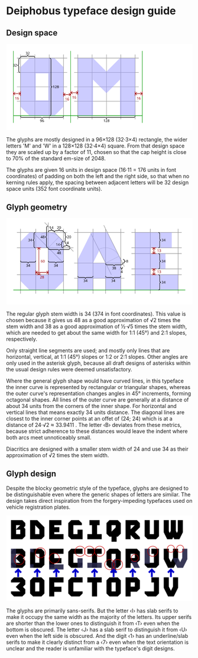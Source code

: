 # Deiphobus typeface design guide


## Design space

![Design space](./graphics/design_space.svg)

The glyphs are mostly designed in a 96×128 (32·3×4) rectangle, the wider letters 'M' and 'W' in a 128×128 (32·4×4) square. From that design space they are scaled up by a factor of 11, chosen so that the cap height is close to 70% of the standard em-size of 2048.

The glyphs are given 16 units in design space (16·11 = 176 units in font coordinates) of padding on both the left and the right side, so that when no kerning rules apply, the spacing between adjacent letters will be 32 design space units (352 font coordinate units).


## Glyph geometry

![Glyph geometry](./graphics/glyph_geometry.svg)

The regular glyph stem width is 34 (374 in font coordinates). This value is chosen because it gives us 48 as a good approximation of √2 times the stem width and 38 as a good approximation of ½·√5 times the stem width, which are needed to get about the same width for 1:1 (45°) and 2:1 slopes, respectively.

Only straight line segments are used; and mostly only lines that are horizontal, vertical, at 1:1 (45°) slopes or 1:2 or 2:1 slopes. Other angles are only used in the asterisk glyph, because all draft designs of asterisks within the usual design rules were deemed unsatisfactory.

Where the general glyph shape would have curved lines, in this typeface the inner curve is represented by rectangular or triangular shapes, whereas the outer curve's representation changes angles in 45° increments, forming octagonal shapes. All lines of the outer curve are generally at a distance of about 34 units from the corners of the inner shape. For horizontal and vertical lines that means exactly 34 units distance. The diagonal lines are closest to the inner corner points at an offet of (24; 24) which is at a distance of 24·√2 ≈ 33.9411 . The letter ‹B› deviates from these metrics, because strict adherence to these distances would leave the indent where both arcs meet unnoticeably small.

Diacritics are designed with a smaller stem width of 24 and use 34 as their approximation of √2 times the stem width.


## Glyph design

Despite the blocky geometric style of the typeface, glyphs are designed to be distinguishable even where the generic shapes of letters are similar. The design takes direct inspiration from the forgery-impeding typefaces used on vehicle registration plates.

![Forgery-impeding design](./graphics/impeding_forgery.svg)

The glyphs are primarily sans-serifs. But the letter ‹I› has slab serifs to make it occupy the same width as the majority of the letters. Its upper serifs are shorter than the lower ones to distinguish it from ‹T› even when the bottom is obscured. The letter ‹J› has a slab serif to distinguish it from ‹U› even when the left side is obscured. And the digit ‹1› has an underline/slab serifs to make it clearly distinct from a ‹7› even when the text orientation is unclear and the reader is unfamiliar with the typeface's digit designs.
